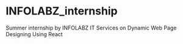 # INFOLABZ_internship
Summer internship by INFOLABZ IT Services on Dynamic Web Page Designing Using React
